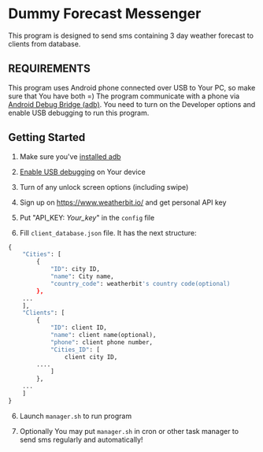 Dummy Forecast Messenger
========================

This program is designed to send sms containing 3 day weather forecast to clients from database.

REQUIREMENTS
------------

This program uses Android phone connected over USB to Your PC, so make sure that You have both =)
The program communicate with a phone via [Android Debug Bridge (adb)](https://developer.android.com/studio/command-line/adb). You need to turn on the Developer options and enable USB debugging to run this program.

Getting Started
---------------

1. Make sure you've [installed adb](https://developer.android.com/studio/releases/platform-tools.html#downloads)

2. [Enable USB debugging](https://developer.android.com/studio/command-line/adb#Enabling) on Your device

2. Turn of any unlock screen options (including swipe)

3. Sign up on https://www.weatherbit.io/ and get personal API key

4. Put "API_KEY: *Your_key*" in the `config` file

5. Fill `client_database.json` file. It has the next structure:
```python
{
    "Cities": [
        {
            "ID": city ID,
            "name": City name,
            "country_code": weatherbit's country code(optional)
        },
	...
    ],
    "Clients": [
        {
            "ID": client ID,
            "name": client name(optional),
            "phone": client phone number,
            "Cities_ID": [
                client city ID,
		....
            ]
        },
	...
    ]
}
```

6. Launch `manager.sh` to run program

7. Optionally You may put `manager.sh` in cron or other task manager to send sms regularly and automatically!

